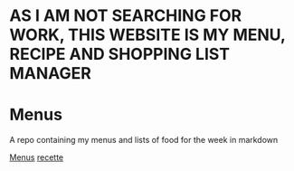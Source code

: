 # AS I AM NOT SEARCHING FOR WORK, THIS WEBSITE IS MY MENU, RECIPE AND SHOPPING LIST MANAGER

# Menus

A repo containing my menus and lists of food for the week
in markdown

[Menus](/menu)
[recette](/recipe)
